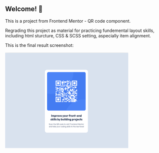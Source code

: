 ## Welcome! 👋

This is a project from Frontend Mentor - QR code component. 

Regrading this project as material for practicing fundemental layout skills, including html sturcture, CSS & SCSS setting, aspecially item alignment.

This is the final result screenshot:

<img width=400px src='./images/Screenshot 2023-10-05 at 17.03.26.png'>
